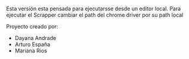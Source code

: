 Esta versión esta pensada para ejecutarsse desde un editor local.
Para ejecutar el Scrapper cambiar el path del chrome driver por su path local

Proyecto creado por:
- Dayana Andrade
- Arturo España
- Mariana Rios
